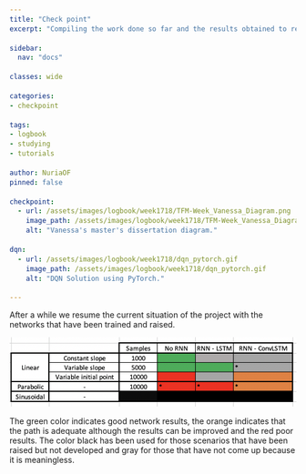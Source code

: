 ```yaml
---
title: "Check point"
excerpt: "Compiling the work done so far and the results obtained to resume the project and establish a new starting point."

sidebar:
  nav: "docs"

classes: wide

categories:
- checkpoint

tags:
- logbook
- studying
- tutorials

author: NuriaOF
pinned: false

checkpoint:
  - url: /assets/images/logbook/week1718/TFM-Week_Vanessa_Diagram.png
    image_path: /assets/images/logbook/week1718/TFM-Week_Vanessa_Diagram.png
    alt: "Vanessa's master's dissertation diagram."

dqn:
  - url: /assets/images/logbook/week1718/dqn_pytorch.gif
    image_path: /assets/images/logbook/week1718/dqn_pytorch.gif
    alt: "DQN Solution using PyTorch."

---
```



After a while we resume the current situation of the project with the networks that have been trained and raised. 
<p align="center">
  <img width="550" src="https://github.com/RoboticsLabURJC/2017-tfm-nuria-oyaga/blob/master/docs/Checkpoint.png">
</p>
The green color indicates good network results, the orange indicates that the path is adequate although the results can be improved and the red poor results. The color black has been used for those scenarios that have been raised but not developed and gray for those that have not come up because it is meaningless.










